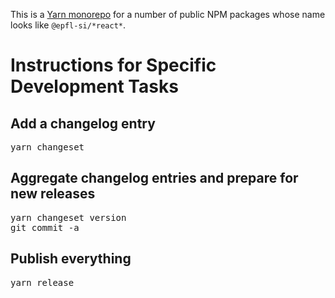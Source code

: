 This is a [Yarn monorepo](https://yarnpkg.com/features/workspaces) for a number of public NPM packages whose name looks like `@epfl-si/*react*`.

# Instructions for Specific Development Tasks

## Add a changelog entry

<pre>yarn changeset
</pre>

## Aggregate changelog entries and prepare for new releases

<pre>yarn changeset version
git commit -a
</pre>


## Publish everything

<pre>yarn release
</pre>
